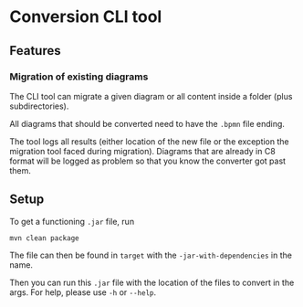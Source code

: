 # Conversion CLI tool

## Features

### Migration of existing diagrams

The CLI tool can migrate a given diagram or all content inside a folder (plus subdirectories).

All diagrams that should be converted need to have the `.bpmn` file ending.

The tool logs all results (either location of the new file or the exception the migration tool faced during migration). Diagrams that are already in C8 format will be logged as problem so that you know the converter got past them.

## Setup

To get a functioning `.jar` file, run

```shell
mvn clean package
```

The file can then be found in `target` with the `-jar-with-dependencies` in the name.

Then you can run this `.jar` file with the location of the files to convert in the args. For help, please use `-h` or `--help`.
